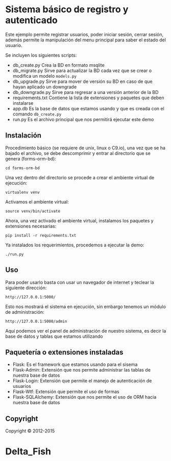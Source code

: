 # Sistema básico de registro y autenticado
Este ejemplo permite registrar usuarios, poder iniciar sesión, cerrar sesión, además permite la manipulación del menu principal para saber el estado del usuario.

Se incluyen los siguientes scripts:
- db_create.py 	Crea la BD en formato msqlite
- db_migrate.py Sirve para actualizar la BD cada vez que se crear o modifica un modelo `models.py`
- db_upgrade.py Sirve para mover de versión su BD en caso de que hayan aplicado un downgrade
- db_downgrade.py Sirve para regresar a una versión anterior de la BD
- requirements.txt Contiene la lista de extensiones y paquetes que deben instalarse
- app.db Es la base de datos que estamos usando y que es creada con el comando `db_create.py`
- run.py Es el archivo principal que nos permitirá ejecutar este demo

Instalación
-----------
Procedimiento básico (se requiere de unix, linux o C9.io), una vez que se ha bajado el archivo, se debe descomprimir y entrar al directorio que se genera (forms-orm-bd):

	cd forms-orm-bd

Una vez dentro del directorio se procede a crear el ambiente virtual de ejecución:

	virtualenv venv

Activamos el ambiente virtual:

	source venv/bin/activate

Ahora, una vez activado el ambiente virtual, instalamos los paquetes y extensiones necesarias:

	pip install -r requirements.txt

Ya instalados los requerimientos, procedemos a ejecutar la demo:

	./run.py

Uso
----
Para poder usarlo basta con usar un navegador de internet y teclear la siguiente dirección:

	http://127.0.0.1:5000/

Esto nos mostrará el sistema en ejecución, sin embargo tenemos un módulo de administración:

	http://127.0.0.1:5000/admin

Aquí podemos ver el panel de administración de nuestro sistema, es decir la base de datos y tablas que estamos utilizando

Paquetería o extensiones instaladas
------------------------------------
- Flask:		Es el framework que estamos usando para el sisema
- Flask-Admin:	Extensión que nos permite administrar las tablas de nuestra base de datos
- Flask-Login:	Extensión que permite el manejo de autenticación de usuarios
- Flask-Wtf:	Extensión que permite el uso de formas
- Flask-SQLAlchemy:	Extensión que nos permite el uso de ORM hacia nuestra base de datos

## Copyright
Copyright © 2012-2015

	


# Delta_Fish
